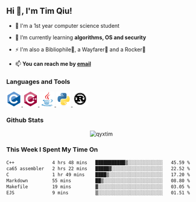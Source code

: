 ## Hi 👋, I'm Tim Qiu!

- 🔭 I'm a 1st year computer science student

- 🌱 I’m currently learning **algorithms, OS and security**

- ⚡ I'm also a Bibliophile📕, a Wayfarer🚶 and a Rocker🤘

- 📫 **You can reach me by [email](qyxtim@qq.com)**

### Languages and Tools
<p align="left"> <a href="https://www.cprogramming.com/" target="_blank" rel="noreferrer"> <img src="https://raw.githubusercontent.com/devicons/devicon/master/icons/c/c-original.svg" alt="c" width="40" height="40"/> </a> <a href="https://www.w3schools.com/cpp/" target="_blank" rel="noreferrer"> <img src="https://raw.githubusercontent.com/devicons/devicon/master/icons/cplusplus/cplusplus-original.svg" alt="cplusplus" width="40" height="40"/> </a> <a href="https://www.java.com" target="_blank" rel="noreferrer"> <img src="https://raw.githubusercontent.com/devicons/devicon/master/icons/java/java-original.svg" alt="java" width="40" height="40"/> </a> <a href="https://www.python.org" target="_blank" rel="noreferrer"> <img src="https://raw.githubusercontent.com/devicons/devicon/master/icons/python/python-original.svg" alt="python" width="40" height="40"/> </a> <a href="https://www.rust-lang.org" target="_blank" rel="noreferrer"> <img src="https://raw.githubusercontent.com/devicons/devicon/master/icons/rust/rust-plain.svg" alt="rust" width="40" height="40"/> </a> </p>

### **Github Stats**

<div align="center">
  <img align="center" src="https://github-readme-stats.vercel.app/api?username=qyxtim&show_icons=true&theme=nord&hide_title=true&hide_border=true" alt="qyxtim" />
</div>

### **This Week I Spent My Time On**
<!--START_SECTION:waka-->

```text
C++              4 hrs 48 mins   ███████████▒░░░░░░░░░░░░░   45.59 %
ca65 assembler   2 hrs 22 mins   █████▓░░░░░░░░░░░░░░░░░░░   22.52 %
C                1 hr 49 mins    ████▒░░░░░░░░░░░░░░░░░░░░   17.20 %
Markdown         55 mins         ██▒░░░░░░░░░░░░░░░░░░░░░░   08.80 %
Makefile         19 mins         ▓░░░░░░░░░░░░░░░░░░░░░░░░   03.05 %
EJS              9 mins          ▒░░░░░░░░░░░░░░░░░░░░░░░░   01.51 %
```

<!--END_SECTION:waka-->